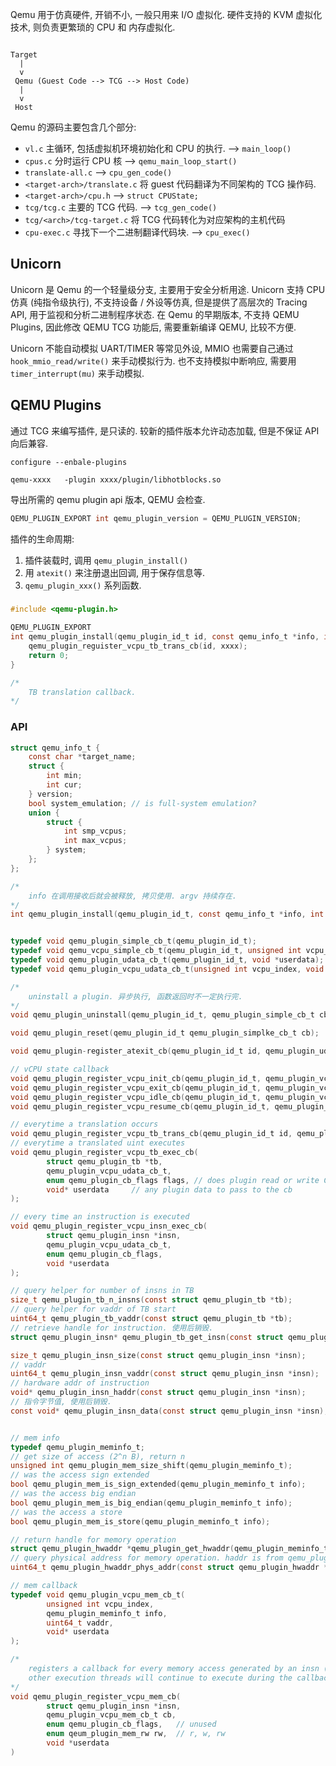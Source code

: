 Qemu 用于仿真硬件, 开销不小, 一般只用来 I/O 虚拟化. 硬件支持的 KVM 虚拟化技术, 则负责更繁琐的 CPU 和 内存虚拟化.

```

Target
  |
  v
 Qemu (Guest Code --> TCG --> Host Code)
  |
  v
 Host
```

Qemu 的源码主要包含几个部分:
- `vl.c` 主循环, 包括虚拟机环境初始化和 CPU 的执行.  --> `main_loop()`
- `cpus.c` 分时运行 CPU 核 --> `qemu_main_loop_start()`
- `translate-all.c` --> `cpu_gen_code()`
- `<target-arch>/translate.c` 将 guest 代码翻译为不同架构的 TCG 操作码. 
- `<target-arch>/cpu.h` --> `struct CPUState;`
- `tcg/tcg.c` 主要的 TCG 代码. --> `tcg_gen_code()`
- `tcg/<arch>/tcg-target.c` 将 TCG 代码转化为对应架构的主机代码
- `cpu-exec.c` 寻找下一个二进制翻译代码块. --> `cpu_exec()`

## Unicorn 

Unicorn 是 Qemu 的一个轻量级分支, 主要用于安全分析用途. Unicorn 支持 CPU 仿真 (纯指令级执行), 不支持设备 / 外设等仿真, 但是提供了高层次的 Tracing API, 用于监视和分析二进制程序状态. 在 Qemu 的早期版本, 不支持 QEMU Plugins, 因此修改 QEMU TCG 功能后, 需要重新编译 QEMU, 比较不方便.

Unicorn 不能自动模拟 UART/TIMER 等常见外设, MMIO 也需要自己通过 `hook_mmio_read/write()` 来手动模拟行为. 也不支持模拟中断响应, 需要用 `timer_interrupt(mu)` 来手动模拟.

## QEMU Plugins 

通过 TCG 来编写插件, 是只读的. 较新的插件版本允许动态加载, 但是不保证 API 向后兼容. 

```
configure --enbale-plugins 

qemu-xxxx   -plugin xxxx/plugin/libhotblocks.so
```

导出所需的 qemu plugin api 版本, QEMU 会检查.
```c
QEMU_PLUGIN_EXPORT int qemu_plugin_version = QEMU_PLUGIN_VERSION;
```

插件的生命周期:

1. 插件装载时, 调用 `qemu_plugin_install()` 
2. 用 `atexit()` 来注册退出回调, 用于保存信息等.
3. `qemu_plugin_xxx()` 系列函数.

### 

```c
#include <qemu-plugin.h>

QEMU_PLUGIN_EXPORT 
int qemu_plugin_install(qemu_plugin_id_t id, const qemu_info_t *info, int argc, char **argv) {
	qemu_plugin_reguister_vcpu_tb_trans_cb(id, xxxx);
	return 0;
}

/*
	TB translation callback. 
*/
```

### API 

```c
struct qemu_info_t {
	const char *target_name;
	struct {
		int min;
		int cur;
	} version;
	bool system_emulation; // is full-system emulation?
	union {
		struct {
			int smp_vcpus;
			int max_vcpus;
		} system;
	};
};

/*
	info 在调用接收后就会被释放, 拷贝使用. argv 持续存在.
*/
int qemu_plugin_install(qemu_plugin_id_t, const qemu_info_t *info, int argc, char **argv);


typedef void qemu_plugin_simple_cb_t(qemu_plugin_id_t);
typedef void qemu_vcpu_simple_cb_t(qemu_plugin_id_t, unsigned int vcpu_index);
typedef void qemu_plugin_udata_cb_t(qemu_plugin_id_t, void *userdata);
typedef void qemu_plugin_vcpu_udata_cb_t(unsigned int vcpu_index, void *userdata);

/*
	uninstall a plugin. 异步执行, 函数返回时不一定执行完.
*/
void qemu_plugin_uninstall(qemu_plugin_id_t, qemu_plugin_simple_cb_t cb);

void qemu_plugin_reset(qemu_plugin_id_t qemu_plugin_simplke_cb_t cb);

void qemu_plugin-register_atexit_cb(qemu_plugin_id_t id, qemu_plugin_udata_cb_t cb, void *userdata);

// vCPU state callback 
void qemu_plugin_register_vcpu_init_cb(qemu_plugin_id_t, qemu_plugin_vcpu_simple_cb_t);
void qemu_plugin_register_vcpu_exit_cb(qemu_plugin_id_t, qemu_plugin_vcpu_simple_cb_t);
void qemu_plugin_register_vcpu_idle_cb(qemu_plugin_id_t, qemu_plugin_vcpu_simple_cb_t); // idle
void qemu_plugin_register_vcpu_resume_cb(qemu_plugin_id_t, qemu_plugin_vcpu_simple_cb_t); // resume execution

// everytime a translation occurs
void qemu_plugin_register_vcpu_tb_trans_cb(qemu_plugin_id_t id, qemu_plugin_vcpu_tb_trans_cb_t);
// everytime a translated uint executes 
void qemu_plugin_register_vcpu_tb_exec_cb(
		struct qemu_plugin_tb *tb, 
		qemu_plugin_vcpu_udata_cb_t, 
		enum qemu_plugin_cb_flags flags, // does plugin read or write CPU's registers?
		void* userdata     // any plugin data to pass to the cb
);

// every time an instruction is executed
void qemu_plugin_register_vcpu_insn_exec_cb(
		struct qemu_plugin_insn *insn, 
		qemu_plugin_vcpu_udata_cb_t,
		enum qemu_plugin_cb_flags,
		void *userdata
);

// query helper for number of insns in TB
size_t qemu_plugin_tb_n_insns(const struct qemu_plugin_tb *tb);
// query helper for vaddr of TB start 
uint64_t qemu_plugin_tb_vaddr(const struct qemu_plugin_tb *tb);
// retrieve handle for instruction. 使用后销毁.
struct qemu_plugin_insn* qemu_plugin_tb_get_insn(const struct qemu_plugin_tb *tb , size_t idx);

size_t qemu_plugin_insn_size(const struct qemu_plugin_insn *insn);
// vaddr 
uint64_t qemu_plugin_insn_vaddr(const struct qemu_plugin_insn *insn);
// hardware addr of instruction 
void* qemu_plugin_insn_haddr(const struct qemu_plugin_insn *insn);
// 指令字节值, 使用后销毁.
const void* qemu_plugin_insn_data(const struct qemu_plugin_insn *insn);


// mem info
typedef qemu_plugin_meminfo_t;
// get size of access (2^n B), return n
unsigned int qemu_plugin_mem_size_shift(qemu_plugin_meminfo_t);
// was the access sign extended 
bool qemu_plugin_mem_is_sign_extended(qemu_plugin_meminfo_t info);
// was the access big endian 
bool qemu_plugin_mem_is_big_endian(qemu_plugin_meminfo_t info);
// was the access a store 
bool qemu_plugin_mem_is_store(qemu_plugin_meminfo_t info);

// return handle for memory operation
struct qemu_plugin_hwaddr *qemu_plugin_get_hwaddr(qemu_plugin_meminfo_t, uint64_t vaddr);
// query physical address for memory operation. haddr is from qemu_plugin_get_hwaddr()
uint64_t qemu_plugin_hwaddr_phys_addr(const struct qemu_plugin_hwaddr *haddr);

// mem callback
typedef void qemu_plugin_vcpu_mem_cb_t(
		unsigned int vcpu_index, 
		qemu_plugin_meminfo_t info, 
		uint64_t vaddr,
		void* userdata
);

/*
	registers a callback for every memory access generated by an insn (if it does memory access). 
	other execution threads will continue to execute during the callback.
*/
void qemu_plugin_register_vcpu_mem_cb(
		struct qemu_plugin_insn *insn, 
		qemu_plugin_vcpu_mem_cb_t cb,
		enum qemu_plugin_cb_flags,   // unused
		enum qeum_plugin_mem_rw rw,  // r, w, rw
		void *userdata
)

```